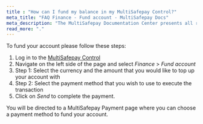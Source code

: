 ```yaml
---
title : "How can I fund my balance in my MultiSafepay Control?"
meta_title: "FAQ Finance - Fund account - MultiSafepay Docs"
meta_description: "The MultiSafepay Documentation Center presents all relevant information about our Plugins and API. You can also find support pages for payment methods, tools and general questions as well as the contact details of our Support and Integration Teams."
read_more: "."
---
```


To fund your account please follow these steps:

1. Log in to the [MultiSafepay Control](https://merchant.multisafepay.com)
2. Navigate on the left side of the page and select _Finance_ > _Fund account_
3. Step 1: Select the currency and the amount that you would like to top up your account with
4. Step 2: Select the payment method that you wish to use to execute the transaction
5. Click on _Send_ to complete the payment.

You will be directed to a MultiSafepay Payment page where you can choose a payment method to fund your account.
